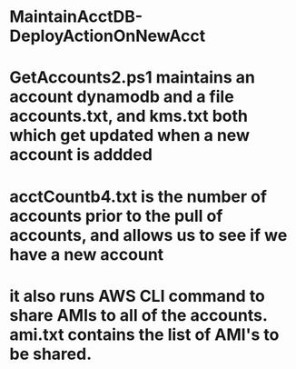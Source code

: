 # MaintainAcctDB-DeployActionOnNewAcct
# GetAccounts2.ps1 maintains an account dynamodb and a file accounts.txt, and kms.txt both which get updated when a new account is addded
# acctCountb4.txt is the number of accounts prior to the pull of accounts, and allows us to see if we have a new account
# it also runs AWS CLI command to share AMIs to all of the accounts.  ami.txt contains the list of AMI's to be shared. 
